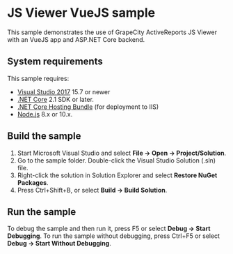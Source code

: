 # JS Viewer VueJS sample

This sample demonstrates the use of GrapeCity ActiveReports JS Viewer with an VueJS app and ASP.NET Core backend.

## System requirements

This sample requires:
 * [Visual Studio 2017](https://visualstudio.microsoft.com/vs/) 15.7 or newer
 * [.NET Core](https://www.microsoft.com/net/download) 2.1 SDK or later.
 * [.NET Core Hosting Bundle](https://docs.microsoft.com/en-us/aspnet/core/host-and-deploy/iis/index?view=aspnetcore-2.1#install-the-net-core-hosting-bundle) (for deployment to IIS)
 * [Node.js](https://nodejs.org) 8.x or 10.x.

## Build the sample

1. Start Microsoft Visual Studio and select **File → Open →
   Project/Solution**.
2. Go to the sample folder. Double-click the Visual Studio Solution (.sln) file.
3. Right-click the solution in Solution Explorer and select **Restore NuGet
   Packages**.
4. Press Ctrl+Shift+B, or select **Build → Build Solution**.

## Run the sample

To debug the sample and then run it, press F5 or select **Debug → Start
Debugging**. To run the sample without debugging, press Ctrl+F5 or select
**Debug → Start Without Debugging**.
